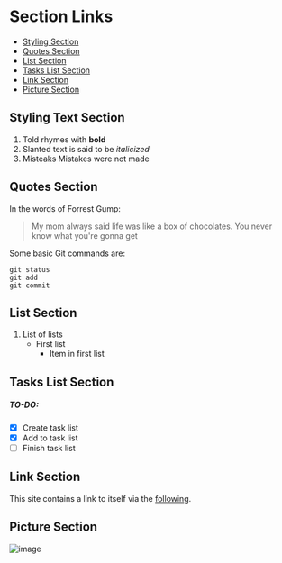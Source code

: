 # Section Links
- [Styling Section](https://github.com/asherbav/asherbav.github.io/blob/main/index.md#styling-text-section)
- [Quotes Section](https://github.com/asherbav/asherbav.github.io/blob/main/index.md#quotes-section)
- [List Section](https://github.com/asherbav/asherbav.github.io/blob/main/index.md#list-section)
- [Tasks List Section](https://github.com/asherbav/asherbav.github.io/blob/main/index.md#tasks-list-section)
- [Link Section](https://github.com/asherbav/asherbav.github.io/blob/main/index.md#link-section)
- [Picture Section](https://github.com/asherbav/asherbav.github.io/blob/main/index.md#picture-section)

## Styling Text Section

1. Told rhymes with **bold**
2. Slanted text is said to be *italicized*
3. ~~Misteaks~~ Mistakes were not made

## Quotes Section
In the words of Forrest Gump:

> My mom always said life was like a box of chocolates. You never know what you're gonna get

Some basic Git commands are:
```
git status
git add
git commit
```
## List Section
1. List of lists
   - First list
     - Item in first list

## Tasks List Section
##### TO-DO: 
- [x] Create task list
- [x] Add to task list
- [ ] Finish task list

## Link Section

This site contains a link to itself via the [following](https://asherbav.github.io/).

## Picture Section

![image](https://user-images.githubusercontent.com/60761222/103747276-3f078900-4fb7-11eb-8169-baab9000a39f.png)
